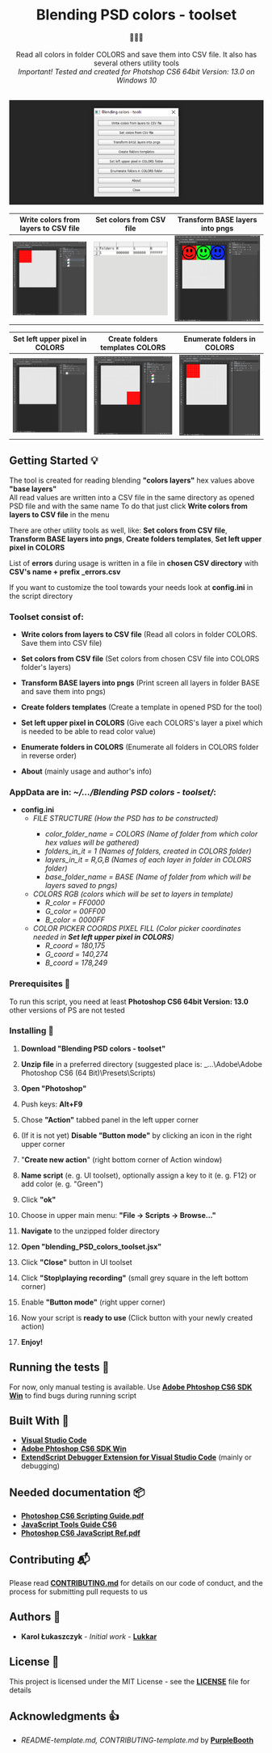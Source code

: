 <h1 align="center">Blending PSD colors - toolset</h1>

<div align="center">🔎🔎🔎</div>

<div align="center">
</br>Read all colors in folder COLORS and save them into CSV file. It also has several others utility tools</br>
</div>
<div align="center"><i>
Important! Tested and created for Photshop CS6 64bit Version: 13.0 on Windows 10</br></br>
</i></div>

![How the program works](docs/images/How_it_works.png)

|      Write colors from layers to CSV file           |            Set colors from CSV file           |        Transform BASE layers into pngs           |
| :---------------------------------------: | :-------------------------------------------: | :-------------------------------------: |
| ![Write colors from layers to CSV file](docs/images/1-Write-colors-from-layers-to-CSV-file.gif) | ![Set colors from CSV file](docs/images/2-Set-colors-from-CSV-file.gif)     | ![Transform BASE layers into pngs](docs/images/3-Transform-BASE-layers-into-pngs.gif)|

| Set left upper pixel in COLORS           |     Create folders templates COLORS           | Enumerate folders in COLORS|
| :---------------------------------------: | :---------------------------------------: | :---------------------------------------: |
| ![Create folders templates](docs/images/4-Create-folders-templates.gif) | ![Set left upper pixel in COLORS](docs/images/5-Set-left-upper-pixel-in-COLORS.gif) | ![Enumerate folders in COLORS folder](docs/images/6-Enumerate-folders-in-COLORS-folder.gif) |


## Getting Started 💡

The tool is created for reading blending **"colors layers"** hex values above **"base layers"** <br/>All read values are written into a CSV file in the same directory as opened PSD file and with the same name
To do that just click **Write colors from layers to CSV file** in the menu

There are other utility tools as well, like:
**Set colors from CSV file**, **Transform BASE layers into pngs**, **Create folders templates**, **Set left upper pixel in COLORS**

List of **errors** during usage is written in a file in **chosen CSV directory** with **CSV's name + prefix _errors.csv**

If you want to customize the tool towards your needs look at **config.ini** in the script directory

### Toolset consist of:

- **Write colors from layers to CSV file** (Read all colors in folder COLORS. Save them into CSV file)

- **Set colors from CSV file** (Set colors from chosen CSV file into COLORS folder's layers)

- **Transform BASE layers into pngs** (Print screen all layers in folder BASE and save them into pngs)

- **Create folders templates** (Create a template in opened PSD for the tool)

- **Set left upper pixel in COLORS** (Give each COLORS's layer a pixel which is needed to be able to read color value)

- **Enumerate folders in COLORS** (Enumerate all folders in COLORS folder in reverse order)

- **About** (mainly usage and author's info)

### AppData are in: <em>~/.../Blending PSD colors - toolset/</em>:
- **config.ini**
  - <em>FILE STRUCTURE (How the PSD has to be constructed)
    - color_folder_name = COLORS (Name of folder from which color hex values will be gathered)
    - folders_in_it = 1 (Names of folders, created in COLORS folder)
    - layers_in_it = R,G,B (Names of each layer in folder in COLORS folder)
    - base_folder_name = BASE (Name of folder from which will be layers saved to pngs)
  - COLORS RGB (colors which will be set to layers in template)
    - R_color = FF0000 
    - G_color = 00FF00 
    - B_color = 0000FF 
  - COLOR PICKER COORDS PIXEL FILL (Color picker coordinates needed in **Set left upper pixel in COLORS**)
    - R_coord = 180,175 
    - G_coord = 140,274 
    - B_coord = 178,249</em>


### Prerequisites 💪

To run this script, you need at least **Photoshop CS6 64bit Version: 13.0** other versions of PS are not tested

### Installing 🔨

1. **Download "Blending PSD colors - toolset"**

2. **Unzip file** in a preferred directory (suggested place is: _...\Adobe\Adobe Photoshop CS6 (64 Bit)\Presets\Scripts)

3. **Open "Photoshop"**

4. Push keys: **Alt+F9**

5. Chose **"Action"** tabbed panel in the left upper corner

6. (If it is not yet) **Disable "Button mode"** by clicking an icon in the right upper corner

7. "**Create new action**" (right bottom corner of Action window)

8. **Name script** (e. g. UI toolset), optionally assign a key to it (e. g. F12) or add color (e. g. "Green")

9. Click **"ok"**

10. Choose in upper main menu: **"File -> Scripts -> Browse..."**

11. **Navigate** to the unzipped folder directory

12. **Open "blending_PSD_colors_toolset.jsx"**

13. Click **"Close"** button in UI toolset

14. Click **"Stop\playing recording"** (small grey square in the left bottom corner)

15. Enable **"Button mode"** (right upper corner)

16. Now your script is **ready to use** (Click button with your newly created action)

17. **Enjoy!**

## Running the tests 🧪

For now, only manual testing is available. Use [**Adobe Phtoshop CS6 SDK Win**](http://download.macromedia.com/pub/developer/photoshop/sdk/adobe_photoshop_cs6_sdk_win.zip) to find bugs during running script

## Built With 🧰

- [**Visual Studio Code**](https://code.visualstudio.com)
- [**Adobe Phtoshop CS6 SDK Win**](http://download.macromedia.com/pub/developer/photoshop/sdk/adobe_photoshop_cs6_sdk_win.zip)
- [**ExtendScript Debugger Extension for Visual Studio Code**](https://marketplace.visualstudio.com/items?itemName=Adobe.extendscript-debug) (mainly or debugging)

## Needed documentation 📦

- [**Photoshop CS6 Scripting Guide.pdf**](https://www.adobe.com/content/dam/acom/en/devnet/photoshop/scripting/Photoshop-CS6-Scripting-Guide.pdf)
- [**JavaScript Tools Guide CS6**](https://github.com/1179432578/psd-tool/blob/master/JavaScript%20Tools%20Guide%20CS6.pdf)
- [**Photoshop CS6 JavaScript Ref.pdf**](https://www.adobe.com/content/dam/acom/en/devnet/photoshop/scripting/Photoshop-CS6-JavaScript-Ref.pdf)

## Contributing 📬

Please read [**CONTRIBUTING.md**](docs/CONTRIBUTING.md) for details on our code of conduct, and the process for submitting pull requests to us

## Authors 🎈

- **Karol Łukaszczyk** - _Initial work_ - [**Lukkar**](https://github.com/Lukkar90)

## License 📜

This project is licensed under the MIT License - see the [**LICENSE**](LICENSE) file for details

## Acknowledgments 👍

- _README-template.md, CONTRIBUTING-template.md_ by [**PurpleBooth**](https://gist.github.com/PurpleBooth)
